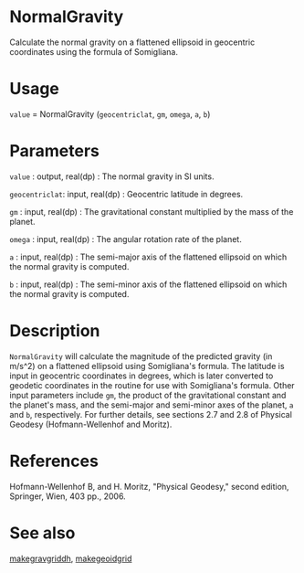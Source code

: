 # NormalGravity

Calculate the normal gravity on a flattened ellipsoid in geocentric coordinates using the formula of Somigliana.

# Usage

`value` = NormalGravity (`geocentriclat`, `gm`, `omega`, `a`, `b`)

# Parameters

`value` : output, real(dp)
:   The normal gravity in SI units.

`geocentriclat`: input, real(dp)
:   Geocentric latitude in degrees.

`gm` : input, real(dp)
:   The gravitational constant multiplied by the mass of the planet.

`omega` : input, real(dp)
:   The angular rotation rate of the planet.

`a` : input, real(dp)
:   The semi-major axis of the flattened ellipsoid on which the normal gravity is computed.

`b` : input, real(dp)
:   The semi-minor axis of the flattened ellipsoid on which the normal gravity is computed.

# Description

`NormalGravity` will calculate the magnitude of the predicted gravity (in m/s^2) on a flattened ellipsoid using Somigliana's formula. The latitude is input in geocentric coordinates in degrees, which is later converted to geodetic coordinates in the routine for use with Somigliana's formula. Other input parameters include `gm`, the product of the gravitational constant and the planet's mass, and the semi-major and semi-minor axes of the planet, `a` and `b`, respectively. For further details, see sections 2.7 and 2.8 of Physical Geodesy (Hofmann-Wellenhof and Moritz).

# References

Hofmann-Wellenhof B, and H. Moritz, "Physical Geodesy," second edition, Springer, Wien, 403 pp., 2006.

# See also

[makegravgriddh](makegravgriddh.html), [makegeoidgrid](makegeoidgrid.html)
